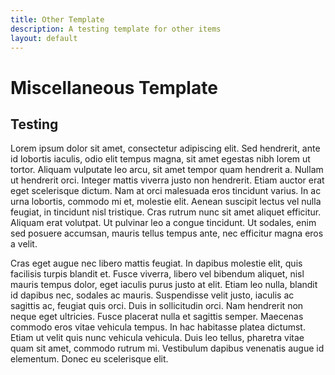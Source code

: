 ```yaml
---
title: Other Template
description: A testing template for other items
layout: default
---
```


# Miscellaneous Template

## Testing

Lorem ipsum dolor sit amet, consectetur adipiscing elit. Sed hendrerit, ante id lobortis iaculis, odio elit tempus magna, sit amet egestas nibh lorem ut tortor. Aliquam vulputate leo arcu, sit amet tempor quam hendrerit a. Nullam ut hendrerit orci. Integer mattis viverra justo non hendrerit. Etiam auctor erat eget scelerisque dictum. Nam at orci malesuada eros tincidunt varius. In ac urna lobortis, commodo mi et, molestie elit. Aenean suscipit lectus vel nulla feugiat, in tincidunt nisl tristique. Cras rutrum nunc sit amet aliquet efficitur. Aliquam erat volutpat. Ut pulvinar leo a congue tincidunt. Ut sodales, enim sed posuere accumsan, mauris tellus tempus ante, nec efficitur magna eros a velit.

Cras eget augue nec libero mattis feugiat. In dapibus molestie elit, quis facilisis turpis blandit et. Fusce viverra, libero vel bibendum aliquet, nisl mauris tempus dolor, eget iaculis purus justo at elit. Etiam leo nulla, blandit id dapibus nec, sodales ac mauris. Suspendisse velit justo, iaculis ac sagittis ac, feugiat quis orci. Duis in sollicitudin orci. Nam hendrerit non neque eget ultricies. Fusce placerat nulla et sagittis semper. Maecenas commodo eros vitae vehicula tempus. In hac habitasse platea dictumst. Etiam ut velit quis nunc vehicula vehicula. Duis leo tellus, pharetra vitae quam sit amet, commodo rutrum mi. Vestibulum dapibus venenatis augue id elementum. Donec eu scelerisque elit.